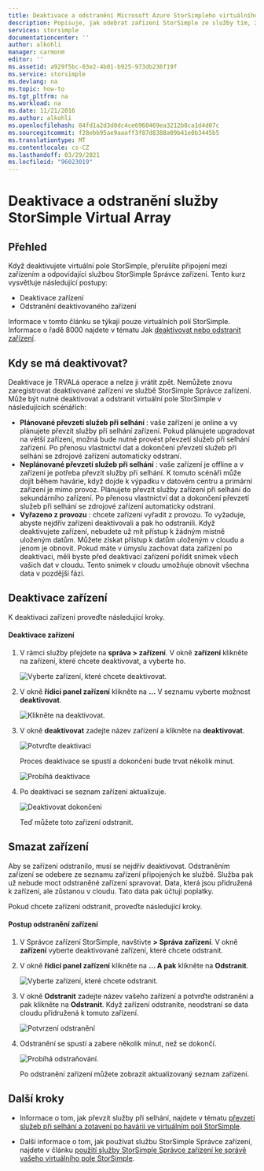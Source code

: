 ```yaml
---
title: Deaktivace a odstranění Microsoft Azure StorSimpleho virtuálního pole | Microsoft Docs
description: Popisuje, jak odebrat zařízení StorSimple ze služby tím, že ji nejdřív deaktivujete a pak ji odstraníte.
services: storsimple
documentationcenter: ''
author: alkohli
manager: carmonm
editor: ''
ms.assetid: a929f5bc-03e2-4b01-b925-973db236f19f
ms.service: storsimple
ms.devlang: na
ms.topic: how-to
ms.tgt_pltfrm: na
ms.workload: na
ms.date: 11/21/2016
ms.author: alkohli
ms.openlocfilehash: 84fd1a2d3d0dc4ce6960469ea3212b8ca1d4d07c
ms.sourcegitcommit: f28ebb95ae9aaaff3f87d8388a09b41e0b3445b5
ms.translationtype: MT
ms.contentlocale: cs-CZ
ms.lasthandoff: 03/29/2021
ms.locfileid: "96023019"
---
```

# <a name="deactivate-and-delete-a-storsimple-virtual-array"></a>Deaktivace a odstranění služby StorSimple Virtual Array

## <a name="overview"></a>Přehled

Když deaktivujete virtuální pole StorSimple, přerušíte připojení mezi zařízením a odpovídající službou StorSimple Správce zařízení. Tento kurz vysvětluje následující postupy:

* Deaktivace zařízení 
* Odstranění deaktivovaného zařízení

Informace v tomto článku se týkají pouze virtuálních polí StorSimple. Informace o řadě 8000 najdete v tématu Jak [deaktivovat nebo odstranit zařízení](./storsimple-8000-deactivate-and-delete-device.md).

## <a name="when-to-deactivate"></a>Kdy se má deaktivovat?

Deaktivace je TRVALá operace a nelze ji vrátit zpět. Nemůžete znovu zaregistrovat deaktivované zařízení ve službě StorSimple Správce zařízení. Může být nutné deaktivovat a odstranit virtuální pole StorSimple v následujících scénářích:

* **Plánované převzetí služeb při selhání** : vaše zařízení je online a vy plánujete převzít služby při selhání zařízení. Pokud plánujete upgradovat na větší zařízení, možná bude nutné provést převzetí služeb při selhání zařízení. Po přenosu vlastnictví dat a dokončení převzetí služeb při selhání se zdrojové zařízení automaticky odstraní.
* **Neplánované převzetí služeb při selhání** : vaše zařízení je offline a v zařízení je potřeba převzít služby při selhání. K tomuto scénáři může dojít během havárie, když dojde k výpadku v datovém centru a primární zařízení je mimo provoz. Plánujete převzít služby zařízení při selhání do sekundárního zařízení. Po přenosu vlastnictví dat a dokončení převzetí služeb při selhání se zdrojové zařízení automaticky odstraní.
* **Vyřazeno z provozu** : chcete zařízení vyřadit z provozu. To vyžaduje, abyste nejdřív zařízení deaktivovali a pak ho odstranili. Když deaktivujete zařízení, nebudete už mít přístup k žádným místně uloženým datům. Můžete získat přístup k datům uloženým v cloudu a jenom je obnovit. Pokud máte v úmyslu zachovat data zařízení po deaktivaci, měli byste před deaktivací zařízení pořídit snímek všech vašich dat v cloudu. Tento snímek v cloudu umožňuje obnovit všechna data v pozdější fázi.

## <a name="deactivate-a-device"></a>Deaktivace zařízení

K deaktivaci zařízení proveďte následující kroky.

#### <a name="to-deactivate-the-device"></a>Deaktivace zařízení

1. V rámci služby přejdete na **správa > zařízení**. V okně **zařízení** klikněte na zařízení, které chcete deaktivovat, a vyberte ho.
   
    ![Vyberte zařízení, které chcete deaktivovat.](./media/storsimple-virtual-array-deactivate-and-delete-device/deactivate-delete7.png)
2. V okně **řídicí panel zařízení** klikněte na **...** V seznamu vyberte možnost **deaktivovat**.
   
    ![Klikněte na deaktivovat.](./media/storsimple-virtual-array-deactivate-and-delete-device/deactivate-delete8.png)
3. V okně **deaktivovat** zadejte název zařízení a klikněte na **deaktivovat**. 
   
    ![Potvrďte deaktivaci](./media/storsimple-virtual-array-deactivate-and-delete-device/deactivate-delete1.png)
   
    Proces deaktivace se spustí a dokončení bude trvat několik minut.
   
    ![Probíhá deaktivace](./media/storsimple-virtual-array-deactivate-and-delete-device/deactivate-delete2.png)
4. Po deaktivaci se seznam zařízení aktualizuje.
   
    ![Deaktivovat dokončení](./media/storsimple-virtual-array-deactivate-and-delete-device/deactivate-delete3.png)
   
    Teď můžete toto zařízení odstranit.

## <a name="delete-the-device"></a>Smazat zařízení

Aby se zařízení odstranilo, musí se nejdřív deaktivovat. Odstraněním zařízení se odebere ze seznamu zařízení připojených ke službě. Služba pak už nebude moct odstraněné zařízení spravovat. Data, která jsou přidružená k zařízení, ale zůstanou v cloudu. Tato data pak účtují poplatky.

Pokud chcete zařízení odstranit, proveďte následující kroky.

#### <a name="to-delete-the-device"></a>Postup odstranění zařízení

1. V Správce zařízení StorSimple, navštivte **> Správa zařízení**. V okně **zařízení** vyberte deaktivované zařízení, které chcete odstranit.
2. V okně **řídicí panel zařízení** klikněte na **... A pak** klikněte na **Odstranit**.
   
   ![Vyberte zařízení, které chcete odstranit.](./media/storsimple-virtual-array-deactivate-and-delete-device/deactivate-delete4.png)
3. V okně **Odstranit** zadejte název vašeho zařízení a potvrďte odstranění a pak klikněte na **Odstranit**. Když zařízení odstraníte, neodstraní se data cloudu přidružená k tomuto zařízení. 
   
   ![Potvrzení odstranění](./media/storsimple-virtual-array-deactivate-and-delete-device/deactivate-delete5.png) 
4. Odstranění se spustí a zabere několik minut, než se dokončí.
   
   ![Probíhá odstraňování.](./media/storsimple-virtual-array-deactivate-and-delete-device/deactivate-delete6.png)
   
    Po odstranění zařízení můžete zobrazit aktualizovaný seznam zařízení.

## <a name="next-steps"></a>Další kroky

* Informace o tom, jak převzít služby při selhání, najdete v tématu [převzetí služeb při selhání a zotavení po havárii ve virtuálním poli StorSimple](storsimple-virtual-array-failover-dr.md).

* Další informace o tom, jak používat službu StorSimple Správce zařízení, najdete v článku [použití služby StorSimple Správce zařízení ke správě vašeho virtuálního pole StorSimple](storsimple-virtual-array-manager-service-administration.md).